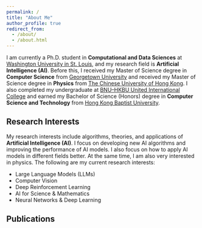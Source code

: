 ```yaml
---
permalink: /
title: "About Me"
author_profile: true
redirect_from: 
  - /about/
  - /about.html
---
```


I am currently a Ph.D. student in **Computational and Data Sciences** at [Washington University in St. Louis](https://washu.edu/), and my research field is  **Artificial Intelligence (AI)**. Before this, I received my Master of Science degree in **Computer Science** from [Georgetown University](https://www.georgetown.edu/) and received my Master of Science degree in **Physics** from [The Chinese University of Hong Kong](https://www.cuhk.edu.hk/). I also completed my undergraduate at [BNU–HKBU United International College](https://uic.edu.cn/) and earned my Bachelor of Science (Honors) degree in **Computer Science and Technology** from [Hong Kong Baptist University](https://www.hkbu.edu.hk/).

Research Interests
------
<!-- 我的研究兴趣包括人工智能（AI）的算法，理论和应用。我专注于研发AI新算法，提升AI模型的各项性能，我也专注于如何在不同的领域更好地应用AI模型。同时，我也对物理学很感兴趣。以下是我目前的研究兴趣： -->
My research interests include algorithms, theories, and applications of **Artificial Intelligence (AI)**. I focus on developing new AI algorithms and improving the performance of AI models. I also focus on how to apply AI models in different fields better. At the same time, I am also very interested in physics. The following are my current research interests:

* Large Language Models (LLMs)
* Computer Vision
* Deep Reinforcement Learning
* AI for Science & Mathematics
* Neural Networks & Deep Learning

Publications
------

